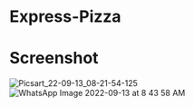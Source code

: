 # Express-Pizza
# Screenshot
![Picsart_22-09-13_08-21-54-125](https://user-images.githubusercontent.com/112925756/189799170-89be050c-f47e-4867-a645-0f4a070a4e5e.jpg)
![WhatsApp Image 2022-09-13 at 8 43 58 AM](https://user-images.githubusercontent.com/112925756/189799618-6a1ad438-53c6-4aca-b773-b00808d4e16f.jpeg)

